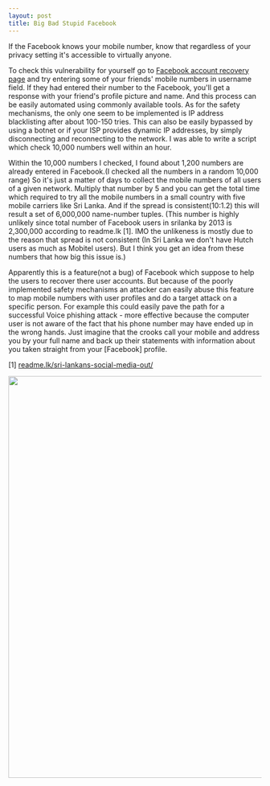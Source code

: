 ```yaml
---
layout: post
title: Big Bad Stupid Facebook
---
```


If the Facebook knows your mobile number, know that regardless of your privacy setting it's accessible to virtually anyone.

To check this vulnerability for yourself go to [Facebook account recovery page](https://www.facebook.com/login/identify) and try entering some of your friends' mobile numbers in username field. If they had entered their number to the Facebook, you'll get a response with your friend's profile picture and name. And this process can be easily automated using commonly available tools. As for the safety mechanisms, the only one seem to be implemented is IP address blacklisting after about 100-150 tries. This can also be easily bypassed by using a botnet or if your ISP provides dynamic IP addresses, by simply disconnecting and reconnecting to the network. I was able to write a script which check 10,000 numbers well within an hour.

Within the 10,000 numbers I checked, I found about 1,200 numbers are already entered in Facebook.(I checked all the numbers in a random 10,000 range) So it's just a matter of days to collect the mobile numbers of all users of a given network. Multiply that number by 5 and you can get the total time which required to try all the mobile numbers in a small country with five mobile carriers like Sri Lanka. And if the spread is consistent(10:1.2) this will result a set of 6,000,000 name-number tuples. (This number is highly unlikely since total number of Facebook users in srilanka by 2013 is 2,300,000 according to readme.lk [1]. IMO the unlikeness is mostly due to the reason that spread is not consistent (In Sri Lanka we don't have Hutch users as much as Mobitel users). But I think you get an idea from these numbers that how big this issue is.)

Apparently this is a feature(not a bug) of Facebook which suppose to help the users to recover there user accounts. But because of the  poorly implemented safety mechanisms an attacker can easily abuse this feature to map mobile numbers with user profiles and do a target attack on a specific person. For example this could easily pave the path for a successful Voice phishing attack - more effective because the computer user is not aware of the fact that his phone number may have ended up in the wrong hands. Just imagine that the crooks call your mobile and address you by your full name and back up their statements with information about you taken straight from your [Facebook] profile.

[1] [readme.lk/sri-lankans-social-media-out/](http://readme.lk/sri-lankans-social-media-out/)

<div align="center"><img src="{{ site.baseurl }}/assets/cat.png" style="width: 800px;"></div>
